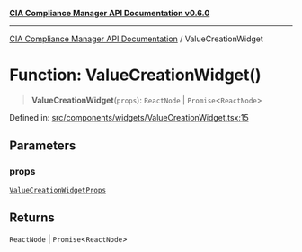 [**CIA Compliance Manager API Documentation v0.6.0**](../README.md)

***

[CIA Compliance Manager API Documentation](../globals.md) / ValueCreationWidget

# Function: ValueCreationWidget()

> **ValueCreationWidget**(`props`): `ReactNode` \| `Promise`\<`ReactNode`\>

Defined in: [src/components/widgets/ValueCreationWidget.tsx:15](https://github.com/Hack23/cia-compliance-manager/blob/main/src/components/widgets/ValueCreationWidget.tsx#L15)

## Parameters

### props

[`ValueCreationWidgetProps`](../interfaces/ValueCreationWidgetProps.md)

## Returns

`ReactNode` \| `Promise`\<`ReactNode`\>
